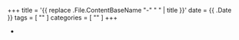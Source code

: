 +++
title = '{{ replace .File.ContentBaseName "-" " " | title }}'
date = {{ .Date }}
tags = [ "" ]
categories = [ "" ]
+++

- []()



```cpp

```